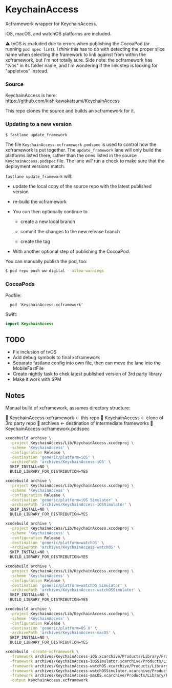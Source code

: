 # KeychainAccess

Xcframework wrapper for KeychainAccess.

iOS, macOS, and watchOS platforms are included.

⚠️ tvOS is excluded due to errors when publishing the CocoaPod (or running `pod spec lint`).  I _think_ this has to do with detecting the proper slice name when selecting the framework to link against from within the xcframework, but I'm not totally sure.  Side note: the xcframework has "tvos" in its folder name, and I'm wondering if the link step is looking for "appletvos" instead.



### Source
KeychainAccess is here: https://github.com/kishikawakatsumi/KeychainAccess

This repo clones the source and builds an xcframework for it.



### Updating to a new version

```bash
$ fastlane update_framework
```

The file `KeychainAccess-xcframework.podspec` is used to control how the xcframework is put together.  The `update_framework` lane will only build the platforms listed there, rather than the ones listed in the source `KeychainAccess.podspec` file.  The lane _will_ run a check to make sure that the deployment versions match.

`fastlane update_framework` will:

- update the local copy of the source repo with the latest published version
- re-build the xcframework
- You can then optionally continue to 

  - create a new local branch

  - commit the changes to the new release branch
  - create the tag
- With another optional step of publishing the CocoaPod.

You can manually publish the pod, too:

```bash
$ pod repo push ww-digital --allow-warnings
```



### CocoaPods

Podfile:
```
  pod 'KeychainAccess-xcframework'
```

Swift:
```swift
import KeychainAccess
```



## TODO

- Fix inclusion of tvOS
- Add debug symbols to final xcframework
- Separate fastlane config into own file, then can move the lane into the MobileFastFile
- Create nightly task to chek latest published version of 3rd party library
- Make it work with SPM



## Notes

Manual build of xcframework, assumes directory structure:

📂 KeychainAccess-xcframework <- this repo
   📂 KeychainAccess <- clone of 3rd party repo
   📂 archives <- destination of intermediate frameworks
   📄 KeychainAccess-xcframework.podspec



```bash
xcodebuild archive \
  -project KeychainAccess/Lib/KeychainAccess.xcodeproj \
  -scheme 'KeychainAccess' \
  -configuration Release \
  -destination 'generic/platform=iOS' \
  -archivePath 'archives/KeychainAccess-iOS' \
  SKIP_INSTALL=NO \
  BUILD_LIBRARY_FOR_DISTRIBUTION=YES

xcodebuild archive \
  -project KeychainAccess/Lib/KeychainAccess.xcodeproj \
  -scheme 'KeychainAccess' \
  -configuration Release \
  -destination 'generic/platform=iOS Simulator' \
  -archivePath 'archives/KeychainAccess-iOSSimulator' \
  SKIP_INSTALL=NO \
  BUILD_LIBRARY_FOR_DISTRIBUTION=YES

xcodebuild archive \
  -project KeychainAccess/Lib/KeychainAccess.xcodeproj \
  -scheme 'KeychainAccess' \
  -configuration Release \
  -destination 'generic/platform=watchOS' \
  -archivePath 'archives/KeychainAccess-watchOS' \
  SKIP_INSTALL=NO \
  BUILD_LIBRARY_FOR_DISTRIBUTION=YES

xcodebuild archive \
  -project KeychainAccess/Lib/KeychainAccess.xcodeproj \
  -scheme 'KeychainAccess' \
  -configuration Release \
  -destination 'generic/platform=watchOS Simulator' \
  -archivePath 'archives/KeychainAccess-watchOSSimulator' \
  SKIP_INSTALL=NO \
  BUILD_LIBRARY_FOR_DISTRIBUTION=YES

xcodebuild archive \
  -project KeychainAccess/Lib/KeychainAccess.xcodeproj \
  -scheme 'KeychainAccess' \
  -configuration Release \
  -destination 'generic/platform=OS X' \
  -archivePath 'archives/KeychainAccess-macOS' \
  SKIP_INSTALL=NO \
  BUILD_LIBRARY_FOR_DISTRIBUTION=YES

xcodebuild -create-xcframework \
  -framework archives/KeychainAccess-iOS.xcarchive/Products/Library/Frameworks/KeychainAccess.framework \
  -framework archives/KeychainAccess-iOSSimulator.xcarchive/Products/Library/Frameworks/KeychainAccess.framework \
  -framework archives/KeychainAccess-watchOS.xcarchive/Products/Library/Frameworks/KeychainAccess.framework \
  -framework archives/KeychainAccess-watchOSSimulator.xcarchive/Products/Library/Frameworks/KeychainAccess.framework \
  -framework archives/KeychainAccess-macOS.xcarchive/Products/Library/Frameworks/KeychainAccess.framework \
  -output KeychainAccess.xcframework
```

